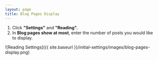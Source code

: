 ```yaml
---
layout: page
title: Blog Pages Display
---
```


1. Click **"Settings"** and **"Reading".**
2. In **Blog pages show at most**, enter the number of posts you would like to display.

![Reading Settings]({{ site.baseurl }}/initial-settings/images/blog-pages-display.png)
